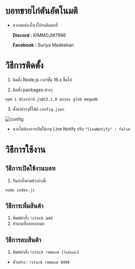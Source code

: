 # บอทขายไก่ตันอัตโนมติ
- หากพบช่องโหว่โปรดติดต่อที่

  **Discord :** KIMMOJI#7986

  **Facebook :** Suriya Madeekan

# วิธีการติดตั้ง
 1. ติดตั้ง Node.js เวอร์ชั้น 16.x ขึ้นไป

 2. ติดตั้ง packages ต่างๆ

```sh 
npm i discord.js@13.1.0 axios glob megadb  
```

3. ตั้งค่าต่างๆที่ไฟล์ `config.json`

![config](https://cdn.discordapp.com/attachments/817365316950294569/879950485686190110/20210825_114755.png) 

- หากไม่ต้องการเปิดใช้งาน Line Notify ปรับ `"lineNotify" : false`

# วิธีการใช้งาน
 ## วิธีการเปิดใช้งานบอท
  1. รันคำสั่งตามข้างล่างนี้
```sh
node index.js
```
## วิธีการเพิ่มสินค้า
  1. พิมพ์คำสั่ง `!stock add`
  2. ทำตามที่บอทบอกมา

## วิธีการลบสินค้า
  1. พิมพ์คำสั่ง `!stock remove [ไอดีสินค้า]`
   - ตัวอย่าง : `!stock remove 9999`

